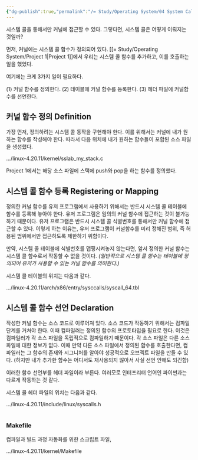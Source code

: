 ```yaml
---
{"dg-publish":true,"permalink":"/= Study/Operating System/04 System Call 함수 정의하기/","created":"2024-11-13T23:07:58.000+09:00","updated":"2025-01-14T15:33:46.000+09:00"}
---
```


시스템 콜을 통해서만 커널에 접근할 수 있다.
그렇다면, 시스템 콜은 어떻게 이뤄지는 것일까?

먼저, 커널에는 시스템 콜 함수가 정의되어 있다.
[[= Study/Operating System/Project 1\|Project 1]]에서 우리는 시스템 콜 함수를 추가하고, 이를 호출하는 일을 했었다.

여기에는 크게 3가지 일이 필요하다.

(1) 커널 함수를 정의한다.
(2) 테이블에 커널 함수를 등록한다.
(3) 헤더 파일에 커널함수를 선언한다.

## 커널 함수 정의 Definition

가장 먼저, 정의하려는 시스템 콜 동작을 구현해야 한다.
이를 위해서는 커널에 내가 원하는 함수를 작성해야 한다.
따라서 다음 위치에 내가 원하는 함수들이 포함된 소스 파일을 생성했다.

.../linux-4.20.11/kernel/sslab_my_stack.c

Project 1에서는 해당 소스 파일에 스택에 push와 pop을 하는 함수를 정의했다.

## 시스템 콜 함수 등록 Registering or Mapping

정의한 커널 함수를 유저 프로그램에서 사용하기 위해서는 반드시 시스템 콜 테이블에 함수를 등록해 놓아야 한다. 유저 프로그램은 임의의 커널 함수에 접근하는 것이 불가능하기 때문이다. 유저 프로그램은 반드시 시스템 콜 식별번호를 통해서만 커널 함수에 접근할 수 있다. 이렇게 하는 이유는, 유저 프로그램이 커널함수를 미리 정해진 범위, 즉 허용된 범위에서만 접근하도록 제한하기 위함이다.

만약, 시스템 콜 테이블에 식별번호를 맵핑시켜놓지 않는다면, 앞서 정의한 커널 함수는 시스템 콜 함수로서 작동할 수 없을 것이다. *(일반적으로 시스템 콜 함수는 테이블에 정의되어 유저가 사용할 수 있는 커널 함수를 의미한다.)*

시스템 콜 테이블의 위치는 다음과 같다.

.../linux-4.20.11/arch/x86/entry/sysccalls/syscall_64.tbl

## 시스템 콜 함수 선언 Declaration

작성한 커널 함수는 소스 코드로 이루어져 있다. 소스 코드가 작동하기 위해서는 컴파일 단계를 거쳐야 한다. 이때 컴파일러는 정의된 함수의 프로토타입을 필요로 한다. 이것은 컴파일러가 각 소스 파일을 독립적으로 컴파일하기 때문이다.
각 소스 파일은 다른 소스 파일에 대한 정보가 없다. 이때 만약 다른 소스 파일에서 정의된 함수를 호출한다면, 컴파일러는 그 함수의 존재와 시그니처를 알아야 성공적으로 오브젝트 파일을 만들 수 있다. (하지만 내가 추가한 함수는 어디서도 재사용되지 않아서 사실 선언 안해도 되긴함)

이러한 함수 선언부를 헤더 파일이라 부른다. 여러모로 인터프리터 언어인 파이썬과는 다르게 작동하는 것 같다.

시스템 콜 헤더 파일의 위치는 다음과 같다.

.../linux-4.20.11/include/linux/syscalls.h

#

### Makefile

컴파일과 빌드 과정 자동화를 위한 스크립트 파일,

.../linux-4.20.11/kernel/Makefile
